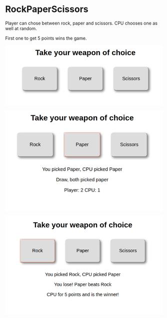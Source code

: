 # RockPaperScissors

Player can chose between rock, paper and scissors. 
CPU chooses one as well at random.

First one to get 5 points wins the game.

![Start of the game](readme-img/img1.png?raw=true "Start of game")

![Middle of the game](readme-img/img2.png?raw=true "Middle of the game")

![CPU have won the game](readme-img/img3.png?raw=true "CPU have won the game")